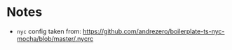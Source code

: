 # Notes

- `nyc` config taken from: https://github.com/andrezero/boilerplate-ts-nyc-mocha/blob/master/.nycrc
